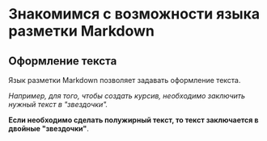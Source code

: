 # Знакомимся с возможности языка разметки Markdown

## Оформление текста

Язык разметки Markdown позволяет задавать оформление текста. 

*Например, для того, чтобы создать курсив, необходимо заключить нужный текст в "звездочки".*

**Если необходимо сделать полужирный текст, то текст заключается в двойные "звездочки"**. 
